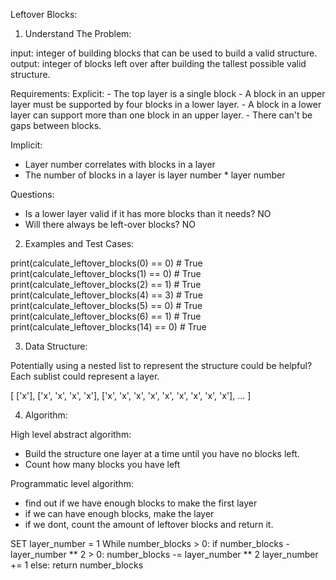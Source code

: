 Leftover Blocks:

1. Understand The Problem:

input: integer of building blocks that can be used to build a valid structure.
output: integer of blocks left over after building the tallest possible valid
structure.

Requirements:
  Explicit:
    - The top layer is a single block
    - A block in an upper layer must be supported by four blocks in a lower
      layer.
    - A block in a lower layer can support more than one block in an upper
      layer.
    - There can't be gaps between blocks.

  Implicit:
   - Layer number correlates with blocks in a layer
   - The number of blocks in a layer is layer number * layer number

Questions:
   - Is a lower layer valid if it has more blocks than it needs? NO
   - Will there always be left-over blocks? NO


2. Examples and Test Cases:

print(calculate_leftover_blocks(0) == 0)  # True
print(calculate_leftover_blocks(1) == 0)  # True
print(calculate_leftover_blocks(2) == 1)  # True
print(calculate_leftover_blocks(4) == 3)  # True
print(calculate_leftover_blocks(5) == 0)  # True
print(calculate_leftover_blocks(6) == 1)  # True
print(calculate_leftover_blocks(14) == 0) # True

3. Data Structure:

Potentially using a nested list to represent the structure could be helpful?
Each sublist could represent a layer.

[
    ['x'],
    ['x', 'x', 'x', 'x'],
    ['x', 'x', 'x', 'x', 'x', 'x', 'x', 'x', 'x'],
      ...
]

4. Algorithm:

High level abstract algorithm:
- Build the structure one layer at a time until you have no blocks left.
- Count how many blocks you have left

Programmatic level algorithm:

- find out if we have enough blocks to make the first layer
- if we can have enough blocks, make the layer
- if we dont, count the amount of leftover blocks and return it.

SET layer_number = 1
While number_blocks > 0:
  if number_blocks - layer_number ** 2 > 0:
    number_blocks -= layer_number ** 2
    layer_number += 1
   else:
     return number_blocks


    